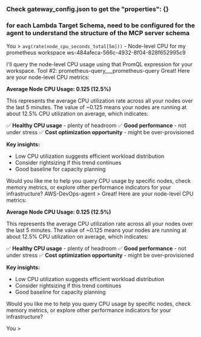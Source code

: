 ### Check gateway_config.json to get the "properties": {} 
### for each Lambda Target Schema, need to be configured for the agent to understand the structure of the MCP server schema

You > `avg(rate(node_cpu_seconds_total[5m]))` - Node-level CPU for my prometheus workspace ws-484afeca-566c-4932-8f04-828f652995c9

I'll query the node-level CPU usage using that PromQL expression for your workspace.
Tool #2: prometheus-query___prometheus-query
Great! Here are your node-level CPU metrics:

**Average Node CPU Usage: 0.125 (12.5%)**

This represents the average CPU utilization rate across all your nodes over the last 5 minutes. The value of ~0.125 means your nodes are running at about 12.5% CPU utilization on average, which indicates:

✅ **Healthy CPU usage** - plenty of headroom
✅ **Good performance** - not under stress
✅ **Cost optimization opportunity** - might be over-provisioned

**Key insights:**
- Low CPU utilization suggests efficient workload distribution
- Consider rightsizing if this trend continues
- Good baseline for capacity planning

Would you like me to help you query CPU usage by specific nodes, check memory metrics, or explore other performance indicators for your infrastructure?
AWS-DevOps-agent > Great! Here are your node-level CPU metrics:

**Average Node CPU Usage: 0.125 (12.5%)**

This represents the average CPU utilization rate across all your nodes over the last 5 minutes. The value of ~0.125 means your nodes are running at about 12.5% CPU utilization on average, which indicates:

✅ **Healthy CPU usage** - plenty of headroom
✅ **Good performance** - not under stress
✅ **Cost optimization opportunity** - might be over-provisioned

**Key insights:**
- Low CPU utilization suggests efficient workload distribution
- Consider rightsizing if this trend continues
- Good baseline for capacity planning

Would you like me to help you query CPU usage by specific nodes, check memory metrics, or explore other performance indicators for your infrastructure?


You > 